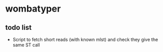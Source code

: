 # wombatyper


## todo list 


* Script to fetch short reads (with known mlst) and check they give the same ST call


